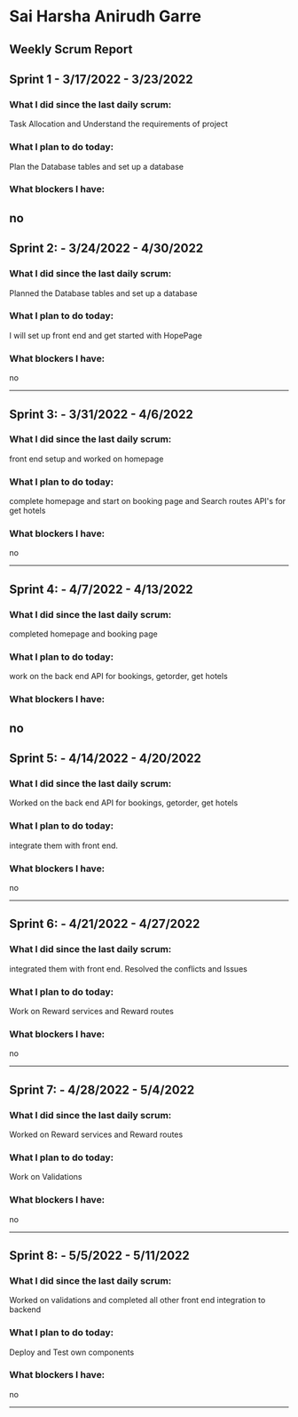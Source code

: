 # Sai Harsha Anirudh Garre

## Weekly Scrum Report

## Sprint 1 - 3/17/2022 - 3/23/2022

### What I did since the last daily scrum:

Task Allocation and Understand the requirements of project

### What I plan to do today:

Plan the Database tables and set up a database

### What blockers I have:
no
--------------------------------------------------------

## Sprint 2: - 3/24/2022 - 4/30/2022

### What I did since the last daily scrum:

Planned the Database tables and set up a database

### What I plan to do today:

I will set up front end and get started with HopePage

### What blockers I have:
no

--------------------------------------------------------

## Sprint 3: - 3/31/2022 - 4/6/2022

### What I did since the last daily scrum:

front end setup and worked on homepage

### What I plan to do today:

complete homepage and start on booking page and Search routes API's for get hotels

### What blockers I have:
no

--------------------------------------------------------

## Sprint 4: - 4/7/2022 - 4/13/2022

### What I did since the last daily scrum:

completed homepage and booking page

### What I plan to do today:

work on the back end API for bookings, getorder, get hotels

### What blockers I have:
no
--------------------------------------------------------
## Sprint 5: - 4/14/2022 - 4/20/2022

### What I did since the last daily scrum:
 
Worked on the back end API for bookings, getorder, get hotels

### What I plan to do today:

integrate them with front end. 

### What blockers I have:
no

--------------------------------------------------------

## Sprint 6: - 4/21/2022 - 4/27/2022

### What I did since the last daily scrum:

integrated them with front end.
Resolved the conflicts and Issues


### What I plan to do today:

Work on Reward services and Reward routes
 
### What blockers I have:
no

--------------------------------------------------------


## Sprint 7: - 4/28/2022 - 5/4/2022

### What I did since the last daily scrum:

Worked on Reward services and Reward routes

### What I plan to do today:

Work  on Validations

### What blockers I have:
no

--------------------------------------------------------


## Sprint 8: - 5/5/2022 - 5/11/2022

### What I did since the last daily scrum:

Worked on validations and completed all other front end integration to backend

### What I plan to do today:

Deploy and Test own components

### What blockers I have:
no

--------------------------------------------------------
